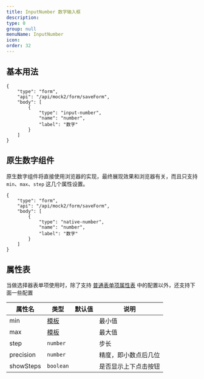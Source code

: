 ```yaml
---
title: InputNumber 数字输入框
description:
type: 0
group: null
menuName: InputNumber
icon:
order: 32
---
```


## 基本用法

```schema: scope="body"
{
    "type": "form",
    "api": "/api/mock2/form/saveForm",
    "body": [
        {
            "type": "input-number",
            "name": "number",
            "label": "数字"
        }
    ]
}
```

## 原生数字组件

原生数字组件将直接使用浏览器的实现，最终展现效果和浏览器有关，而且只支持 `min`、`max`、`step` 这几个属性设置。

```schema: scope="body"
{
    "type": "form",
    "api": "/api/mock2/form/saveForm",
    "body": [
        {
            "type": "native-number",
            "name": "number",
            "label": "数字"
        }
    ]
}
```

## 属性表

当做选择器表单项使用时，除了支持 [普通表单项属性表](./formitem#%E5%B1%9E%E6%80%A7%E8%A1%A8) 中的配置以外，还支持下面一些配置

| 属性名    | 类型                                    | 默认值 | 说明                 |
| --------- | --------------------------------------- | ------ | -------------------- |
| min       | [模板](../../../docs/concepts/template) |        | 最小值               |
| max       | [模板](../../../docs/concepts/template) |        | 最大值               |
| step      | `number`                                |        | 步长                 |
| precision | `number`                                |        | 精度，即小数点后几位 |
| showSteps | `boolean`                               |        | 是否显示上下点击按钮 |
